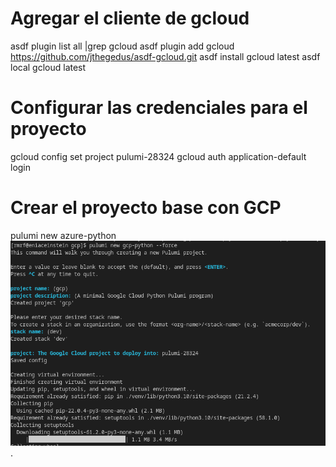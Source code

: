 # Agregar el cliente de gcloud

asdf plugin list all |grep gcloud
asdf plugin add gcloud https://github.com/jthegedus/asdf-gcloud.git
asdf install gcloud latest
asdf local gcloud latest


# Configurar las credenciales para el proyecto

gcloud config set project pulumi-28324
gcloud auth application-default login

# Crear el proyecto base con GCP
pulumi new azure-python
![](./assets/Screenshot%20from%202022-03-28%2015-39-32.png).